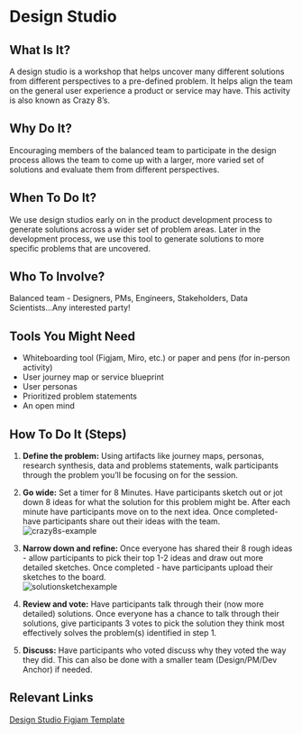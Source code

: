 # Design Studio

## What Is It? 
A design studio is a workshop that helps uncover many different solutions from different perspectives to a pre-defined problem. It helps align the team on the general user experience a product or service may have. This activity is also known as Crazy 8’s.
  
## Why Do It? 
Encouraging members of the balanced team to participate in the design process allows the team to come up with a larger, more varied set of solutions and evaluate them from different perspectives. 


## When To Do It?
We use design studios early on in the product development process to generate solutions across a wider set of problem areas. Later in the development process, we  use this tool to generate solutions to more specific problems that are uncovered. 


## Who To Involve?
Balanced team - Designers, PMs, Engineers, Stakeholders, Data Scientists...Any interested party!

## Tools You Might Need
* Whiteboarding tool (Figjam, Miro, etc.) or paper and pens (for in-person activity)
* User journey map or service blueprint
* User personas
* Prioritized problem statements 
* An open mind 

## How To Do It (Steps)
1. **Define the problem:** Using artifacts like journey maps, personas, research synthesis, data and problems statements, walk participants through the problem you’ll be focusing on for the session.  


2. **Go wide:** Set a timer for 8 Minutes. Have participants sketch out or jot down 8 ideas for what the solution for this problem might be. After each minute have participants move on to the next idea. Once completed- have participants share out their ideas with the team. 
![crazy8s-example](https://github.com/rise8-us/delivery-playbooks/assets/152341789/17bcb3ee-fc01-4e5e-ad2c-b34cce794115)  


3. **Narrow down and refine:** Once everyone has shared their 8 rough ideas - allow participants to pick their top 1-2 ideas and draw out more detailed sketches. Once completed - have participants upload their sketches to the board.  
![solutionsketchexample](https://github.com/rise8-us/delivery-playbooks/assets/152341789/edfc63af-876f-4e8d-9e6b-247193157b2b)


4. **Review and vote:** Have participants talk through their (now more detailed) solutions. Once everyone has a chance to talk through their solutions, give participants 3 votes to pick the solution they think most effectively solves the problem(s) identified in step 1.  


5. **Discuss:** Have participants who voted discuss why they voted the way they did. This can also be done with a smaller team (Design/PM/Dev Anchor) if needed.

## Relevant Links
[Design Studio Figjam Template](https://www.figma.com/file/aveImRDdgcnZBJ35TIUXL2/Design-Studio?type=whiteboard&node-id=0-1&t=lRoFndWWGDFLWyh0-0)

